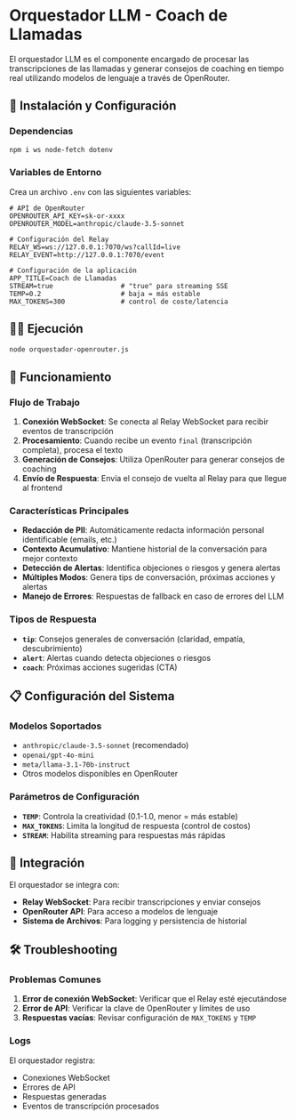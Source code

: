 # Orquestador LLM - Coach de Llamadas

El orquestador LLM es el componente encargado de procesar las transcripciones de las llamadas y generar consejos de coaching en tiempo real utilizando modelos de lenguaje a través de OpenRouter.

## 🚀 Instalación y Configuración

### Dependencias

```bash
npm i ws node-fetch dotenv
```

### Variables de Entorno

Crea un archivo `.env` con las siguientes variables:

```env
# API de OpenRouter
OPENROUTER_API_KEY=sk-or-xxxx
OPENROUTER_MODEL=anthropic/claude-3.5-sonnet

# Configuración del Relay
RELAY_WS=ws://127.0.0.1:7070/ws?callId=live
RELAY_EVENT=http://127.0.0.1:7070/event

# Configuración de la aplicación
APP_TITLE=Coach de Llamadas
STREAM=true                 # "true" para streaming SSE
TEMP=0.2                    # baja = más estable
MAX_TOKENS=300              # control de coste/latencia
```

## 🏃‍♂️ Ejecución

```bash
node orquestador-openrouter.js
```

## 🔧 Funcionamiento

### Flujo de Trabajo

1. **Conexión WebSocket**: Se conecta al Relay WebSocket para recibir eventos de transcripción
2. **Procesamiento**: Cuando recibe un evento `final` (transcripción completa), procesa el texto
3. **Generación de Consejos**: Utiliza OpenRouter para generar consejos de coaching
4. **Envío de Respuesta**: Envía el consejo de vuelta al Relay para que llegue al frontend

### Características Principales

- **Redacción de PII**: Automáticamente redacta información personal identificable (emails, etc.)
- **Contexto Acumulativo**: Mantiene historial de la conversación para mejor contexto
- **Detección de Alertas**: Identifica objeciones o riesgos y genera alertas
- **Múltiples Modos**: Genera tips de conversación, próximas acciones y alertas
- **Manejo de Errores**: Respuestas de fallback en caso de errores del LLM

### Tipos de Respuesta

- **`tip`**: Consejos generales de conversación (claridad, empatía, descubrimiento)
- **`alert`**: Alertas cuando detecta objeciones o riesgos
- **`coach`**: Próximas acciones sugeridas (CTA)

## 📋 Configuración del Sistema

### Modelos Soportados

- `anthropic/claude-3.5-sonnet` (recomendado)
- `openai/gpt-4o-mini`
- `meta/llama-3.1-70b-instruct`
- Otros modelos disponibles en OpenRouter

### Parámetros de Configuración

- **`TEMP`**: Controla la creatividad (0.1-1.0, menor = más estable)
- **`MAX_TOKENS`**: Limita la longitud de respuesta (control de costos)
- **`STREAM`**: Habilita streaming para respuestas más rápidas

## 🔗 Integración

El orquestador se integra con:

- **Relay WebSocket**: Para recibir transcripciones y enviar consejos
- **OpenRouter API**: Para acceso a modelos de lenguaje
- **Sistema de Archivos**: Para logging y persistencia de historial

## 🛠 Troubleshooting

### Problemas Comunes

1. **Error de conexión WebSocket**: Verificar que el Relay esté ejecutándose
2. **Error de API**: Verificar la clave de OpenRouter y límites de uso
3. **Respuestas vacías**: Revisar configuración de `MAX_TOKENS` y `TEMP`

### Logs

El orquestador registra:
- Conexiones WebSocket
- Errores de API
- Respuestas generadas
- Eventos de transcripción procesados
